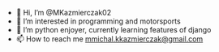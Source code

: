 - 👋 Hi, I’m @MKazmierczak02
- 👀 I’m interested in programming and motorsports
- 🌱 I’m python enjoyer, currently learning features of django
- 📫 How to reach me mmichal.kkazmierczak@gmail.com

<!---
MKazmierczak02/MKazmierczak02 is a ✨ special ✨ repository because its `README.md` (this file) appears on your GitHub profile.
You can click the Preview link to take a look at your changes.
--->
